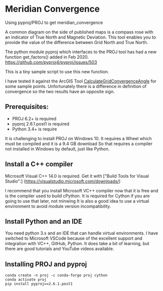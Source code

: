 # Meridian Convergence

Using pyproj/PROJ to get meridian_convergence

A common diagram on the side of published maps is a compass rose with an indicator of True North and Magnetic Deviation.
This tool enables you to provide the value of the difference between Grid North and True North.

The python module pyproj which interfaces to the PROJ tool has had a new function get_factors() added in Feb 2020.
https://github.com/pyproj4/pyproj/issues/503

This is a tiny sample script to use this new function.

I have tested it against the ArcGIS Tool [CalculateGridConvergenceAngle](https://pro.arcgis.com/en/pro-app/tool-reference/cartography/calculate-grid-convergence-angle.htm) for some sample points.
Unfortunately there is a difference in definition of convergence so the two results have an opposite sign.

## Prerequisites:
+ PROJ 6.2+ is required
+ pyproj 2.6.1.post1 is required
+ Python 3.4+ is require

It is challenging to install PROJ on Windows 10. It requires a Wheel which must be compiled and it is a 9.4 GB download
So that requires a compiler not installed in Windows by default, just like Python.

## Install a C++ compiler
Microsoft Visual C++ 14.0 is required. 
Get it with ["Build Tools for Visual Studio":] (https://visualstudio.microsoft.com/downloads/)

I recommend that you install Microsoft VC++  compiler now that it is free and is the compiler used to build cPython.
It is required for Cython if you are going to use that later, not minwing
It is also a good idea to use a virtual environment to avoid module version incompatibility.

## Install Python and an IDE
You need python 3.x and an IDE that can handle virtual environments.
I have switched to Microsoft VSCode because of the excellent support and integration with VC++, GitHub, Python.
It does take a bit of learning, but there are good tutorials and YouTube videos available.

## Installing PROJ and pyproj
```
conda create -n proj -c conda-forge proj cython
conda activate proj
pip install pyproj==2.6.1.post1
```
